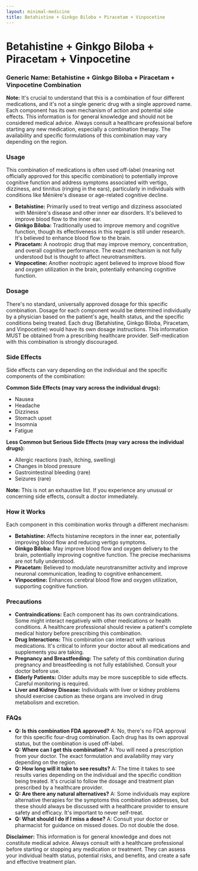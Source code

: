 ```yaml
---
layout: minimal-medicine
title: Betahistine + Ginkgo Biloba + Piracetam + Vinpocetine
---
```


# Betahistine + Ginkgo Biloba + Piracetam + Vinpocetine
### Generic Name:  Betahistine + Ginkgo Biloba + Piracetam + Vinpocetine Combination

**Note:**  It's crucial to understand that this is a combination of four different medications, and it's not a single generic drug with a single approved name.  Each component has its own mechanism of action and potential side effects. This information is for general knowledge and should not be considered medical advice.  Always consult a healthcare professional before starting any new medication, especially a combination therapy.  The availability and specific formulations of this combination may vary depending on the region.


### Usage

This combination of medications is often used off-label (meaning not officially approved for this specific combination) to potentially improve cognitive function and address symptoms associated with vertigo, dizziness, and tinnitus (ringing in the ears), particularly in individuals with conditions like Ménière's disease or age-related cognitive decline.

* **Betahistine:** Primarily used to treat vertigo and dizziness associated with Ménière's disease and other inner ear disorders.  It's believed to improve blood flow to the inner ear.
* **Ginkgo Biloba:**  Traditionally used to improve memory and cognitive function, though its effectiveness in this regard is still under research. It's believed to enhance blood flow to the brain.
* **Piracetam:** A nootropic drug that may improve memory, concentration, and overall cognitive performance. The exact mechanism is not fully understood but is thought to affect neurotransmitters.
* **Vinpocetine:** Another nootropic agent believed to improve blood flow and oxygen utilization in the brain, potentially enhancing cognitive function.


### Dosage

There's no standard, universally approved dosage for this specific combination.  Dosage for each component would be determined individually by a physician based on the patient's age, health status, and the specific conditions being treated.  Each drug (Betahistine, Ginkgo Biloba, Piracetam, and Vinpocetine) would have its own dosage instructions.  This information MUST be obtained from a prescribing healthcare provider.  Self-medication with this combination is strongly discouraged.


### Side Effects

Side effects can vary depending on the individual and the specific components of the combination:


**Common Side Effects (may vary across the individual drugs):**

* Nausea
* Headache
* Dizziness
* Stomach upset
* Insomnia
* Fatigue

**Less Common but Serious Side Effects (may vary across the individual drugs):**

* Allergic reactions (rash, itching, swelling)
* Changes in blood pressure
* Gastrointestinal bleeding (rare)
* Seizures (rare)

**Note:** This is not an exhaustive list. If you experience any unusual or concerning side effects, consult a doctor immediately.


### How it Works

Each component in this combination works through a different mechanism:

* **Betahistine:** Affects histamine receptors in the inner ear, potentially improving blood flow and reducing vertigo symptoms.
* **Ginkgo Biloba:**  May improve blood flow and oxygen delivery to the brain, potentially improving cognitive function.  The precise mechanisms are not fully understood.
* **Piracetam:** Believed to modulate neurotransmitter activity and improve neuronal communication, leading to cognitive enhancement.
* **Vinpocetine:**  Enhances cerebral blood flow and oxygen utilization, supporting cognitive function.



### Precautions

* **Contraindications:**  Each component has its own contraindications.  Some might interact negatively with other medications or health conditions.  A healthcare professional should review a patient's complete medical history before prescribing this combination.
* **Drug Interactions:** This combination can interact with various medications.  It's critical to inform your doctor about all medications and supplements you are taking.
* **Pregnancy and Breastfeeding:** The safety of this combination during pregnancy and breastfeeding is not fully established.  Consult your doctor before use.
* **Elderly Patients:** Older adults may be more susceptible to side effects.  Careful monitoring is required.
* **Liver and Kidney Disease:**  Individuals with liver or kidney problems should exercise caution as these organs are involved in drug metabolism and excretion.

### FAQs

* **Q: Is this combination FDA approved?** A:  No, there's no FDA approval for this specific four-drug combination.  Each drug has its own approval status, but the combination is used off-label.
* **Q:  Where can I get this combination?** A:  You will need a prescription from your doctor.  The exact formulation and availability may vary depending on the region.
* **Q: How long will it take to see results?** A: The time it takes to see results varies depending on the individual and the specific condition being treated.  It's crucial to follow the dosage and treatment plan prescribed by a healthcare provider.
* **Q: Are there any natural alternatives?** A:  Some individuals may explore alternative therapies for the symptoms this combination addresses, but these should always be discussed with a healthcare provider to ensure safety and efficacy.  It's important to never self-treat.
* **Q: What should I do if I miss a dose?** A: Consult your doctor or pharmacist for guidance on missed doses.  Do not double the dose.


**Disclaimer:** This information is for general knowledge and does not constitute medical advice.  Always consult with a healthcare professional before starting or stopping any medication or treatment.  They can assess your individual health status, potential risks, and benefits, and create a safe and effective treatment plan.

